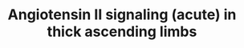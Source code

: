 ---
annotations:
- id: PW:0000245
  parent: regulatory pathway
  type: Pathway Ontology
  value: angiotensin signaling pathway
- id: PW:0000492
  parent: regulatory pathway
  type: Pathway Ontology
  value: renin-angiotensin cascade pathway
- id: PW:0000003
  parent: signaling pathway
  type: Pathway Ontology
  value: signaling pathway
- id: DOID:1073
  parent: null
  type: Disease Ontology
  value: renal hypertension
- id: CL:1001106
  parent: animal cell
  type: Cell Type Ontology
  value: kidney loop of Henle thick ascending limb epithelial cell
authors:
- AgustinGV
- AlexanderPico
- Egonw
- Khanspers
- Susan
- DeSl
- MaintBot
- Mkutmon
description: The thick ascending limb of the loop pf Henle reabsorbs 25 to 30 % of
  the NaCl filtered through the glomerulus. Abnormally elevated Na reabsorption by
  this segment is link to salt-sensitive hypertension. Ang II is an important regulator
  of transport in the thick ascending limb, in part due to its modulatory effects
  on the balance between nitric oxide and superoxide. This pathway features the acute
  effects of Ang II in NO and O2- production in thick ascending limb. The information
  presented here is based on both genomic and physiological data.
last-edited: 2019-09-17
organisms:
- Rattus norvegicus
redirect_from:
- /index.php/Pathway:WP3887
- /instance/WP3887
revision: null
schema-jsonld:
- '@context': https://schema.org/
  '@id': https://wikipathways.github.io/pathways/WP3887.html
  '@type': Dataset
  creator:
    '@type': Organization
    name: WikiPathways
  description: The thick ascending limb of the loop pf Henle reabsorbs 25 to 30 %
    of the NaCl filtered through the glomerulus. Abnormally elevated Na reabsorption
    by this segment is link to salt-sensitive hypertension. Ang II is an important
    regulator of transport in the thick ascending limb, in part due to its modulatory
    effects on the balance between nitric oxide and superoxide. This pathway features
    the acute effects of Ang II in NO and O2- production in thick ascending limb.
    The information presented here is based on both genomic and physiological data.
  keywords:
  - 20-HETE
  - AA
  - AMP
  - AT1R AP
  - AT1a
  - AT1b
  - AT2R
  - Akt1 / PKB
  - Akt2 / PKB
  - Akt3 / PKB
  - B-Arrestin 2
  - Ca2+
  - Calmodulin 1
  - Calmodulin 2
  - Calmodulin 3
  - DAG
  - 'Dynamin 1 '
  - Dynamin 2
  - G alfa-11
  - G alfa-Q
  - IP3
  - Itpr1
  - Itpr2
  - Itpr3
  - Mas1
  - 'NO'
  - NOS3
  - NOX4
  - PDE 2a
  - PDPK1
  - PI3K
  - PIP2
  - PIP3
  - PKA
  - PKCa
  - PKCg
  - PLA2
  - PLC g1
  - PLC g2
  - PTEN
  - Rac1
  - Superoxide
  - Uncoupled NOSs
  - cAMP
  - cit-P450
  license: CC0
  name: Angiotensin II signaling (acute) in thick ascending limbs
seo: CreativeWork
title: Angiotensin II signaling (acute) in thick ascending limbs
wpid: WP3887
---
